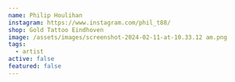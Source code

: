 ```yaml
---
name: Philip Houlihan
instagram: https://www.instagram.com/phil_t88/
shop: Gold Tattoo Eindhoven
image: /assets/images/screenshot-2024-02-11-at-10.33.12 am.png
tags:
  - artist
active: false
featured: false
---
```

